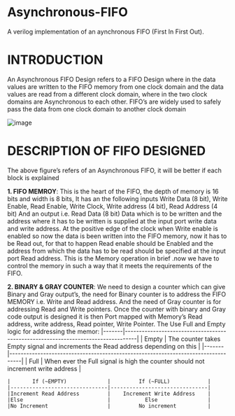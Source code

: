 # Asynchronous-FIFO
A verilog implementation of an aynchronous FIFO (First In First Out).

# INTRODUCTION
An Asynchronous FIFO Design refers to a FIFO Design where in the data values are written to the FIFO memory from one clock domain 
and the data values are read from a different clock domain, where in the two clock domains are Asynchronous to each other.
FIFO’s are widely used to safely pass the data from one clock domain to another clock domain


![image](https://user-images.githubusercontent.com/72949261/213868606-11b3938e-f526-491e-90dc-d7e63132037b.png)


# DESCRIPTION OF FIFO DESIGNED
The above figure’s refers of an Asynchronous FIFO, it will be better if each block is explained

**1. FIFO MEMROY**: 
    This is the heart of the FIFO, the depth of memory is 16 bits and width is 8 bits,
    It has an the following inputs
    Write Data (8 bit), Write Enable, Read Enable, Write Clock, Write address (4 bit), 
    Read Address (4 bit) And an output i.e. Read Data (8 bit)
    Data which is to be written and the address where it has to be written is supplied at the input port write data and write address. 
    At the positive edge of the clock when Write enable is enabled so now the data is been written into the FIFO memory, now it has to be Read out,
    for that to happen Read enable should be Enabled and the address from which the data has to be read should be specified at the input port Read address.
    This is the Memory operation in brief .now we have to control the memory in such a way that it meets the requirements of the FIFO.

**2. BINARY & GRAY COUNTER**: 
    We need to design a counter which can give Binary and Gray output’s, the need for Binary counter is to address the FIFO MEMORY i.e. Write and Read address. 
    And the need of Gray counter is for addressing Read and Write pointers.
    Once the counter with binary and Gray code output is designed it is then Port mapped with Memory’s Read address, write address, Read pointer, Write Pointer.
    The Use Full and Empty logic for addressing the memor:
    |-------|----------------------------------------------------------------------------------|
    | Empty | The counter takes Empty signal and increments the Read address depending on this |
    |-------|----------------------------------------------------------------------------------|
    | Full  | When ever the Full signal is high the counter should not increment write address |
    
    |       If (~EMPTY)             |         If (~FULL)            |                  
    |-------------------------------|-------------------------------|
    |Increment Read Address         |    Increment Write Address    |                
    |Else                           |           Else                |                 
    |No Increment                   |         No increment          |                 
    
    

